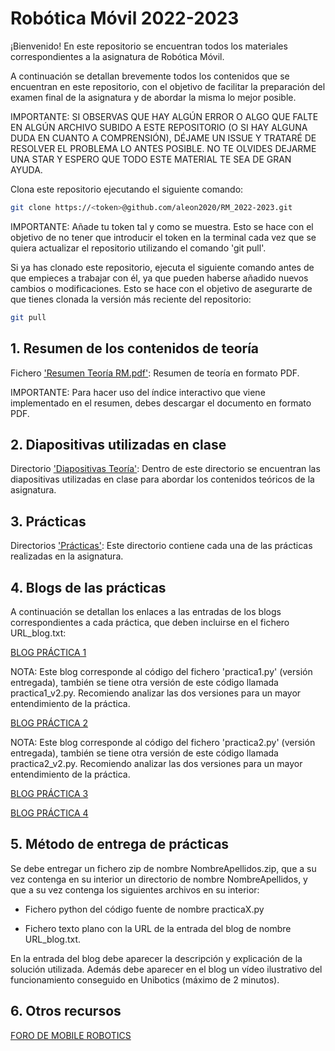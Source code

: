# Robótica Móvil 2022-2023

¡Bienvenido! En este repositorio se encuentran todos los materiales correspondientes a la asignatura de Robótica Móvil.

A continuación se detallan brevemente todos los contenidos que se encuentran en este repositorio, con el objetivo de facilitar la preparación del examen final de la asignatura y de abordar la misma lo mejor posible.

IMPORTANTE: SI OBSERVAS QUE HAY ALGÚN ERROR O ALGO QUE FALTE EN ALGÚN ARCHIVO SUBIDO A ESTE REPOSITORIO (O SI HAY ALGUNA DUDA EN CUANTO A COMPRENSIÓN), DÉJAME UN ISSUE Y TRATARÉ DE RESOLVER EL PROBLEMA LO ANTES POSIBLE. NO TE OLVIDES DEJARME UNA STAR Y ESPERO QUE TODO ESTE MATERIAL TE SEA DE GRAN AYUDA.

Clona este repositorio ejecutando el siguiente comando:

```sh
git clone https://<token>@github.com/aleon2020/RM_2022-2023.git
```

IMPORTANTE: Añade tu token tal y como se muestra. Esto se hace con el objetivo de no tener que introducir el token en la terminal cada vez que se quiera actualizar el repositorio utilizando el comando 'git pull'.

Si ya has clonado este repositorio, ejecuta el siguiente comando antes de que empieces a trabajar con él, ya que pueden haberse añadido nuevos cambios o modificaciones. Esto se hace con el objetivo de asegurarte de que tienes clonada la versión más reciente del repositorio:

```sh
git pull
```

## 1. Resumen de los contenidos de teoría

Fichero ['Resumen Teoría RM.pdf'](https://github.com/aleon2020/RM_2022-2023/blob/main/Resumen%20Teor%C3%ADa%20RM.pdf): Resumen de teoría en formato PDF.

IMPORTANTE: Para hacer uso del índice interactivo que viene implementado en el resumen, debes descargar el documento en formato PDF.

## 2. Diapositivas utilizadas en clase

Directorio ['Diapositivas Teoría'](https://github.com/aleon2020/RM_2022-2023/tree/main/Diapositivas%20Teor%C3%ADa): Dentro de este directorio se encuentran las diapositivas utilizadas en clase para abordar los contenidos teóricos de la asignatura.

## 3. Prácticas

Directorios ['Prácticas'](https://github.com/aleon2020/RM_2022-2023/tree/main/Pr%C3%A1cticas): Este directorio contiene cada una de las prácticas realizadas en la asignatura.

## 4. Blogs de las prácticas

A continuación se detallan los enlaces a las entradas de los blogs correspondientes a cada práctica, que deben incluirse en el fichero URL_blog.txt:

[BLOG PRÁCTICA 1](https://roboticamovil22-23albertoleonluengo.blogspot.com/2022/10/practice-1-basic-vacuum-cleaner_15.html)

NOTA: Este blog corresponde al código del fichero 'practica1.py' (versión entregada), también se tiene otra versión de este código llamada practica1_v2.py. Recomiendo analizar las dos versiones para un mayor entendimiento de la práctica.

[BLOG PRÁCTICA 2](https://roboticamovil22-23albertoleonluengo.blogspot.com/2022/11/practice-2-line-following.html)

NOTA: Este blog corresponde al código del fichero 'practica2.py' (versión entregada), también se tiene otra versión de este código llamada practica2_v2.py. Recomiendo analizar las dos versiones para un mayor entendimiento de la práctica.

[BLOG PRÁCTICA 3](https://roboticamovil22-23albertoleonluengo.blogspot.com/2022/11/practice-3-obstacle-avoidance.html)

[BLOG PRÁCTICA 4](https://roboticamovil22-23albertoleonluengo.blogspot.com/2022/12/practice-4-global-navigation-using.html)

## 5. Método de entrega de prácticas

Se debe entregar un fichero zip de nombre NombreApellidos.zip, que a su vez contenga en su interior un directorio de nombre NombreApellidos, y que a su vez contenga los siguientes archivos en su interior:

- Fichero python del código fuente de nombre practicaX.py

- Fichero texto plano con la URL de la entrada del blog de nombre URL_blog.txt.

En la entrada del blog debe aparecer la descripción y explicación de la solución utilizada. Además debe aparecer en el blog un vídeo ilustrativo del funcionamiento conseguido en Unibotics (máximo de 2 minutos).

## 6. Otros recursos

[FORO DE MOBILE ROBOTICS](https://forum.unibotics.org/c/mobile-robotics-course/27)
